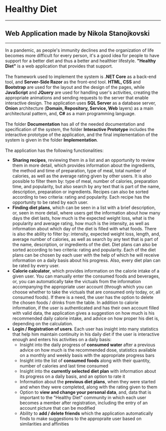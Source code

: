 # Healthy Diet
-----------------------------------------------------------------------------------
## Web Application made by Nikola Stanojkovski
----------------------------------------------------------------------------------
In a pandemic, as people's immunity declines and the organization of life becomes more difficult for every person, it's a good idea for people to have support for a better diet and thus a better and healthier lifestyle. <b>"Healthy Diet"</b> is a web application that provides that support. <br/> <br/>
The framework used to implement the system is <b>.NET Core</b> as a back-end tool, and <b>Server-Side Razor</b> as the front-end tool. <b>HTML, CSS</b> and <b>Bootstrap</b> are used for the layout and the design of the pages, while <b>JavaScript</b> and <b>JQuery</b> are used for handling user's activities, creating the appropriate animations and sending requests to the server that enable interactive design.
The application uses <b>SQL Server</b> as a database server, <b>Onion</b> architecture (<b>Domain, Repository, Service, Web</b> layers) as a main architectural pattern, and, <b>C#</b> as a main programming language. <br/> 
<br/>
The folder <b>Documentation</b> has all of the needed documentation and specification of the system, the folder <b>Interactive Prototype</b> includes the interactive prototype of the application, and the final implementation of the system is given in the folder <b>Implementation</b>.
<br/> <br/>
The application has the following functionalities:
<br/>
- <b>Sharing recipes</b>, reviewing them in a list and an opportunity to review them in more detail, which provides information about the ingredients, the method and time of preparation, type of meal, total number of calories, as well as the average rating given by other users. It is also possible to filter them by: type of meal, number of calories, preparation time, and popularity, but also search by any text that is part of the name, description, preparation or ingredients. Recipes can also be sorted according to two criteria: rating and popularity. Each recipe has the opportunity to be rated by each user.
- <b>Finding diet plans</b>, which can be seen in a list with a brief description, or, seen in more detail, where users get the information about how many days the diet lasts, how much is the expected weight loss, what is the popularity and average rating, how much is the intensity, as well as information about which day of the diet is filled with what foods. There is also the ability to filter by: intensity, expected weight loss, length, and, average number of calories, as well as search by any text that is part of the name, description, or ingredients of the diet. Diet plans can also be sorted according to two criteria: rating and popularity. Each of the diet plans can be chosen by each user with the help of which he will receive information on a daily basis about his progress. Also, every diet plan can be rated by every user.
- <b>Calorie calculator</b>, which provides information on the calorie intake of a given user. You can manually enter the consumed foods and beverages, or, you can automatically take the victuals from the information accompanying the appropriate user account (through which you can choose whether to take the victuals that are consumed only today, or, all consumed foods). If there is a need, the user has the option to delete the chosen foods / drinks from the table. In addition to calorie information, if the user is authenticated and has their own account filled with valid data, the application gives a suggestion on how much is his recommended daily calorie intake, and advice on how proper his diet is, depending on the calculation.
- <b>Login / Registration of users</b>. Each user has insight into many statistics that help him maintain continuity in his daily diet if the user is interactive enough and enters his activities on a daily basis:
  - Insight into the daily progress of <b>consumed water</b> after a previous advice on how much is the recommended dose, statistics available on a monthly and weekly basis with the appropriate progress bars
  - Insight into the list of <b>consumed foods</b> along with their quantity, number of calories and last time consumed
  - Insight into the <b>currently selected diet plan</b> with information about its progress on a daily basis, and an option to rate it
  - Information about the <b>previous diet plans</b>, when they were started and when they were completed, along with the rating given to them
  - Option to <b>view and change your personal data</b>, and, data that is important to the "Healthy Diet" community in which each user becomes a member after registration, including the entry of an account picture that can be modified
  - Ability to <b>add / delete friends</b> which the application automatically finds to make suggestions to the appropraite user based on similarities and affinities
